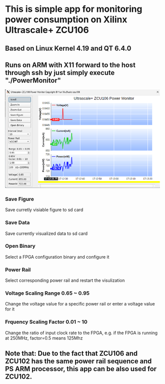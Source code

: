 # This is simple app for monitoring power consumption on Xilinx Ultrascale+ ZCU106
## Based on Linux Kernel 4.19 and QT 6.4.0
## Runs on ARM with X11 forward to the host through ssh by just simply execute "./PowerMonitor"
![Alt text](https://github.com/wincle626/ZCU106PowerMonitor/blob/main/figures/Screenshot%202024-03-26%20171243.png)
### Save Figure
Save curretly visiable figure to sd card
### Save Data
Save currently visualized data to sd card
### Open Binary
Select a FPGA configuration binary and configure it
### Power Rail
Select corresponding power rail and restart the visulization
### Voltage Scaling Range 0.65 ~ 0.95
Change the voltage value for a specific power rail or enter a voltage value for it
### Frquency Scaling Factor 0.01 ~ 10
Change the ratio of input clock rate to the FPGA, e.g. if the FPGA is running at 250MHz, factor=0.5 means 125Mhz

## Note that: Due to the fact that ZCU106 and ZCU102 has the same power rail sequence and PS ARM processor, this app can be also used for ZCU102. 
